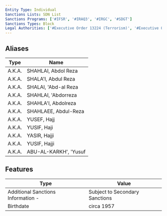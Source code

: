 ```yaml
---
Entity Type: Individual
Sanctions Lists: SDN List
Sanctions Programs: ['#IFSR', '#IRAQ3', '#IRGC', '#SDGT']
Sanctions Types: Block
Legal Authorities: ['#Executive Order 13224 (Terrorism)', '#Executive Order 13438 (Iraq)', '#TRA']
---
```


## Aliases
| Type  | Name      | 
|-------|-----------|
| A.K.A. | SHAHLAI, Abdol Reza |
| A.K.A. | SHALA'I, Abdul Reza |
| A.K.A. | SHALAI, 'Abd-al Reza |
| A.K.A. | SHAHLAI, 'Abdorreza |
| A.K.A. | SHAHLA'I, Abdolreza |
| A.K.A. | SHAHLAEE, Abdul-Reza |
| A.K.A. | YUSEF, Hajj |
| A.K.A. | YUSIF, Haji |
| A.K.A. | YASIR, Hajji |
| A.K.A. | YUSIF, Hajji |
| A.K.A. | ABU-AL-KARKH', 'Yusuf |

## Features
| Type  | Value      |
|-------|------------|
| Additional Sanctions Information - | Subject to Secondary Sanctions |
| Birthdate | circa 1957 |
